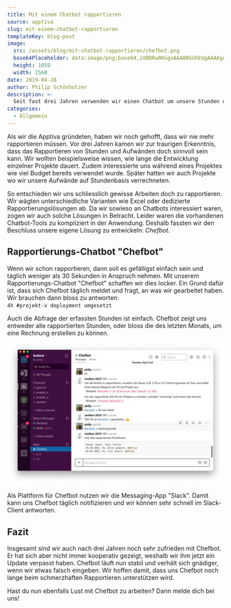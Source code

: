 ```yaml
---
title: Mit einem Chatbot rapportieren
source: apptiva
slug: mit-einem-chatbot-rapportieren
templateKey: blog-post
image:
  src: /assets/blog/mit-chatbot-rapportieren/chefbot.png
  base64Placeholder: data:image/png;base64,iVBORw0KGgoAAAANSUhEUgAAAAgAAAADCAIAAAAhqtkfAAAACXBIWXMAAAsTAAALEwEAmpwYAAAAVklEQVR4nAFLALT/APT09I6UmdTW2Pb19fT09Onp6fT09Pv7+wDHysoAChc2Q0t3dnRPT1A0NDRVVVXQ0NAA+/v7r7S3293e8vHx3t7f6enp4uLi+/v7lkQ0WhhajV0AAAAASUVORK5CYII=
  height: 1059
  width: 2560
date: 2019-04-28
author: Philip Schönholzer
description: >-
  Seit fast drei Jahren verwenden wir einen Chatbot um unsere Stunden und Aufwände zu rapportieren. Hier zeigen wir auf, wie gut dies funktioniert.
categories:
  - Allgemein
---
```


Als wir die Apptiva gründeten, haben wir noch gehofft, dass wir nie mehr rapportieren müssen. Vor drei Jahren kamen wir zur traurigen Erkenntnis, dass das Rapportieren von Stunden und Aufwänden doch sinnvoll sein kann. Wir wollten beispielsweise wissen, wie lange die Entwicklung einzelner Projekte dauert. Zudem interessierte uns während eines Projektes wie viel Budget bereits verwendet wurde. Später hatten wir auch Projekte wo wir unsere Aufwände auf Stundenbasis verrechneten.

So entschieden wir uns schliesslich gewisse Arbeiten doch zu rapportieren. Wir wägten unterschiedliche Varianten wie Excel oder dedizierte Rapportierungslösungen ab. Da wir sowieso an Chatbots interessiert waren, zogen wir auch solche Lösungen in Betracht. Leider waren die vorhandenen Chatbot-Tools zu kompliziert in der Anwendung. Deshalb fassten wir den Beschluss unsere eigene Lösung zu entwickeln: *Chefbot*.

## Rapportierungs-Chatbot "Chefbot"

Wenn wir schon rapportieren, dann soll es gefälligst einfach sein und täglich weniger als 30 Sekunden in Anspruch nehmen. Mit unserem Rapportierungs-Chatbot "Chefbot" schaffen wir dies locker. Ein Grund dafür ist, dass sich Chefbot täglich meldet und fragt, an was wir gearbeitet haben. Wir brauchen dann bloss zu antworten:  
`4h #projekt-x deployment umgesetzt`

Auch die Abfrage der erfassten Stunden ist einfach. Chefbot zeigt uns entweder alle rapportierten Stunden, oder bloss die des letzten Monats, um eine Rechnung erstellen zu können.

![Chefbot im Slack Messenger](chefbot-in-slack.png)

Als Plattform für Chefbot nutzen wir die Messaging-App "Slack". Damit kann uns Chefbot täglich notifizieren und wir können sehr schnell im Slack-Client antworten.

## Fazit

Insgesamt sind wir auch nach drei Jahren noch sehr zufrieden mit Chefbot. Er hat sich aber nicht immer kooperativ gezeigt, weshalb wir ihm jetzt ein Update verpasst haben. Chefbot läuft nun stabil und verhält sich gnädiger, wenn wir etwas falsch eingeben. Wir hoffen damit, dass uns Chefbot noch lange beim schmerzhaften Rapportieren unterstützen wird.

Hast du nun ebenfalls Lust mit Chefbot zu arbeiten? Dann melde dich bei uns!